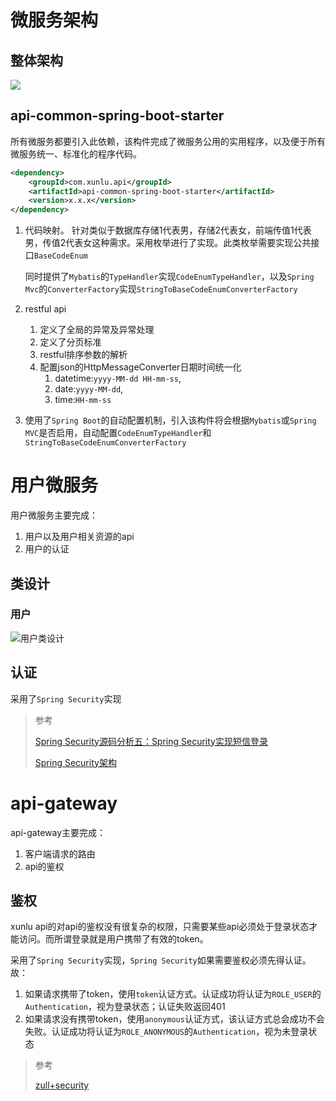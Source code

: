 # 微服务架构
## 整体架构
![](https://spring.io/img/homepage/diagram-distributed-systems.svg)

## api-common-spring-boot-starter
所有微服务都要引入此依赖，该构件完成了微服务公用的实用程序，以及便于所有微服务统一、标准化的程序代码。

```xml
<dependency>
    <groupId>com.xunlu.api</groupId>
    <artifactId>api-common-spring-boot-starter</artifactId>
    <version>x.x.x</version>
</dependency>
```
1. 代码映射。
    针对类似于数据库存储1代表男，存储2代表女，前端传值1代表男，传值2代表女这种需求。采用枚举进行了实现。此类枚举需要实现公共接口`BaseCodeEnum`
    
    同时提供了`Mybatis`的`TypeHandler`实现`CodeEnumTypeHandler`，以及`Spring Mvc`的`ConverterFactory`实现`StringToBaseCodeEnumConverterFactory`

2. restful api
   1. 定义了全局的异常及异常处理
   2. 定义了分页标准
   3. restful排序参数的解析
   4. 配置json的HttpMessageConverter日期时间统一化
        1. datetime:`yyyy-MM-dd HH-mm-ss`,
        2. date:`yyyy-MM-dd`,
        3. time:`HH-mm-ss`

3. 使用了`Spring Boot`的自动配置机制，引入该构件将会根据`Mybatis`或`Spring MVC`是否启用，自动配置`CodeEnumTypeHandler`和`StringToBaseCodeEnumConverterFactory`


# 用户微服务

用户微服务主要完成：
1. 用户以及用户相关资源的api
2. 用户的认证
## 类设计
### 用户
![用户类设计](http://www.plantuml.com/plantuml/png/SoWkIImgAStDuGejJYrIiAdHrLK8oSWiIW5nkU0i1OXCU6fcHMOUGjuXDIy5g1S0.png)

## 认证

采用了`Spring Security`实现

> 参考
>
> [Spring Security源码分析五：Spring Security实现短信登录](https://juejin.im/post/5a5b0d486fb9a01c9e45eb9d)
>
> [Spring Security架构](https://spring.io/guides/topicals/spring-security-architecture)
# api-gateway
api-gateway主要完成：
1. 客户端请求的路由
2. api的鉴权
## 鉴权
xunlu api的对api的鉴权没有很复杂的权限，只需要某些api必须处于登录状态才能访问。而所谓登录就是用户携带了有效的token。

采用了`Spring Security`实现，`Spring Security`如果需要鉴权必须先得认证。
故：
1. 如果请求携带了token，使用`token`认证方式。认证成功将认证为`ROLE_USER`的`Authentication`，视为登录状态；认证失败返回401
1. 如果请求没有携带token，使用`anonymous`认证方式，该认证方式总会成功不会失败。认证成功将认证为`ROLE_ANONYMOUS`的`Authentication`，视为未登录状态

> 参考
>
> [zull+security](https://medium.com/@bharatrajmeriyala/spring-cloud-security-with-netflix-zuul-2ef04a1dcfb)
